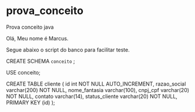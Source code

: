 # prova_conceito
Prova conceito java

Olá,
Meu nome é Marcus.

Segue abaixo o script do banco para facilitar teste.

CREATE SCHEMA `conceito` ;

USE conceito;


CREATE TABLE cliente (
    id int NOT NULL AUTO_INCREMENT,
    razao_social varchar(200) NOT NULL,
    nome_fantasia varchar(100),
    cnpj_cpf varchar(20) NOT NULL,
    contato varchar(14),
    status_cliente varchar(20) NOT NULL,
    PRIMARY KEY (id)
);
